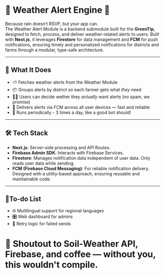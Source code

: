 # 🌾 Weather Alert Engine 🚨

Because rain doesn’t RSVP, but your app can.  
The Weather Alert Module is a backend submodule built for the **GreenTip**, designed to fetch, process, and deliver weather-related alerts to users. Built with **Next.js**, it leverages **Firestore** for data management and **FCM** for push notifications, ensuring timely and personalized notifications for districts and farms through a modular, type-safe architecture.

---

## 🚀 What It Does

- ⛅ Fetches weather alerts from the Weather Module
- 📦 Groups alerts by district so each farmer gets what *they* need
- 👨‍🌾 Users can decide wether they *actually* want alerts (no spam, we promise)
- 📲 Delivers alerts via FCM across all user devices — fast and reliable
- 🔁 Runs periodically - 3 times a day, like a good bot should!

---

## 🛠️ Tech Stack

- **Next.js**: Server-side processing and API Routes.
- **Firebase Admin SDK**: Interacts with Firebase Services.
- **Firestore**: Manages notification data independent of user data. Only reads user data while sending.
- **FCM (Firebase Cloud Messaging)**: For reliable notification delivery.
Designed with a utility-based approach, ensuring reusable and maintainable code.

---

## 🧯To-do List

- 🌐 Multilingual support for regional languages
- 🎛 Web dashboard for admins
- 🔁 Retry logic for failed sends

# 🙌 Shoutout to Soil-Weather API, Firebase, and coffee — without you, this wouldn't compile.

